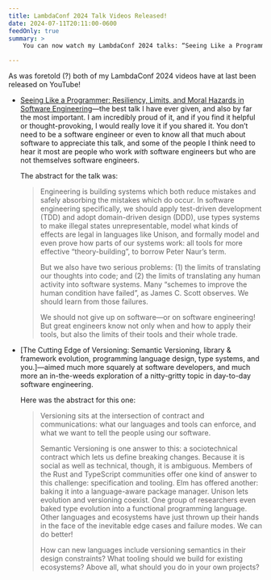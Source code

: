 ```yaml
---
title: LambdaConf 2024 Talk Videos Released!
date: 2024-07-11T20:11:00-0600
feedOnly: true
summary: >
    You can now watch my LambdaConf 2024 talks: “Seeing Like a Programmer” and “The Cutting Edge of Versioning”.

---
```


As was foretold (?) both of my LambdaConf 2024 videos have at last been released on YouTube!

- [Seeing Like a Programmer: Resiliency, Limits, and Moral Hazards in Software Engineering][seeing]—the best talk I have ever given, and also by far the most important. I am incredibly proud of it, and if you find it helpful or thought-provoking, I would really love it if you shared it. You don’t need to be a software engineer or even to know all that much about software to appreciate this talk, and some of the people I think need to hear it most are people who work *with* software engineers but who are not themselves software engineers.

    The abstract for the talk was:

    > Engineering is building systems which both reduce mistakes and safely absorbing the mistakes which do occur. In software engineering specifically, we  should apply test-driven development (TDD) and adopt domain-driven design (DDD), use types systems to make illegal states unrepresentable, model what kinds of effects are legal in languages like Unison, and formally model and even prove how parts of our systems work: all tools for more effective “theory-building”, to borrow Peter Naur’s term.
    >
    > But we also have two serious problems: (1) the limits of translating our thoughts into code; and (2) the limits of translating any human activity into software systems. Many “schemes to improve the human condition have failed”, as James C. Scott observes. We should learn from those failures.
    >
    > We should not give up on software—or on software engineering! But great engineers know not only when and how to apply their tools, but also the limits of their tools and their whole trade.

- [The Cutting Edge of Versioning: Semantic Versioning, library & framework evolution,
programming language design, type systems, and you.]—aimed much more squarely at software developers, and much more an in-the-weeds exploration of a nitty-gritty topic in day-to-day software engineering.

    Here was the abstract for this one:

    > Versioning sits at the intersection of contract and communications: what our languages and tools can enforce, and what we want to tell the people using our software.
    >
    > Semantic Versioning is one answer to this: a sociotechnical contract which lets us define breaking changes. Because it is social as well as technical, though, it is ambiguous. Members of the Rust and TypeScript communities offer one kind of answer to this challenge: specification and tooling. Elm has offered another: baking it into a language-aware package manager. Unison lets evolution and versioning coexist. One group of researchers even baked type evolution into a functional programming language. Other languages and ecosystems have just thrown up their hands in the face of the inevitable edge cases and failure modes. We can do better!
    >
    > How can new languages include versioning semantics in their design constraints? What tooling should we build for existing ecosystems? Above all, what should you do in your own projects?

[seeing]: https://www.youtube.com/watch?v=k7Jer1wwoDw
[versioning]: https://www.youtube.com/watch?v=Mt7v-VbFjxk

